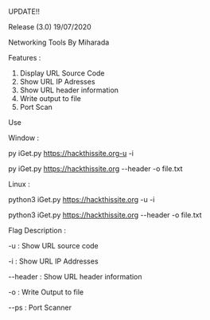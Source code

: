 UPDATE!!


Release (3.0) 19/07/2020


Networking Tools By Miharada


Features :
1. Display URL Source Code
2. Show URL IP Adresses
3. Show URL header information
4. Write output to file
5. Port Scan


Use


Window :


py iGet.py https://hackthissite.org-u -i

py iGet.py https://hackthissite.org --header -o file.txt



Linux :



python3 iGet.py https://hackthissite.org -u  -i

python3 iGet.py https://hackthissite.org --header -o file.txt



Flag Description :



-u : Show URL source code 

-i : Show URL IP Addresses

--header : Show URL header information

-o <filename> : Write Output to file

--ps : Port Scanner
